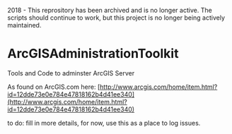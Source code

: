 2018 - This reprository has been archived and is no longer active. The scripts should continue to work, but this project is no longer being actively maintained.

# ArcGISAdministrationToolkit
Tools and Code to adminster ArcGIS Server

As found on ArcGIS.com here: [http://www.arcgis.com/home/item.html?id=12dde73e0e784e47818162b4d41ee340](http://www.arcgis.com/home/item.html?id=12dde73e0e784e47818162b4d41ee340)

to do: fill in more details, for now, use this as a place to log issues.
